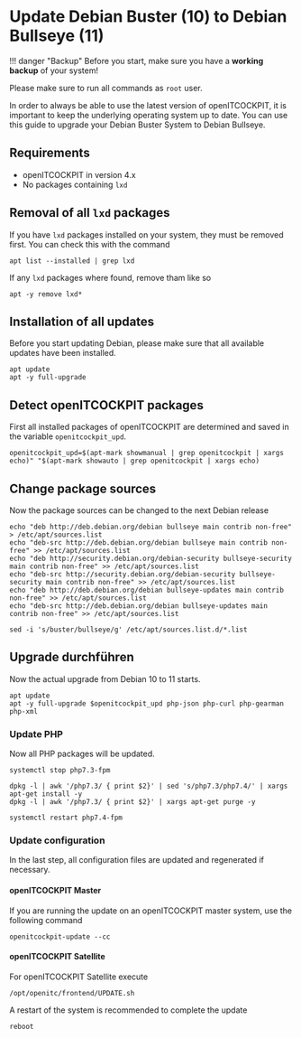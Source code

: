 # Update Debian Buster (10) to Debian Bullseye (11)

!!! danger "Backup"
    Before you start, make sure you have a **working backup** of your system!

Please make sure to run all commands as `root` user.

In order to always be able to use the latest version of openITCOCKPIT, it is important to keep the underlying operating system up to date.
You can use this guide to upgrade your Debian Buster System to Debian Bullseye.

##  Requirements
 -  openITCOCKPIT in version 4.x
 -  No packages containing `lxd`


## Removal of all `lxd` packages
If you have `lxd` packages installed on your system, they must be removed first. You can check this with the command
```
apt list --installed | grep lxd
```

If any `lxd` packages where found, remove tham like so
```
apt -y remove lxd*
```

## Installation of all updates
Before you start updating Debian, please make sure that all available updates have been installed.

```
apt update
apt -y full-upgrade
```

## Detect openITCOCKPIT packages
First all installed packages of openITCOCKPIT are determined and saved in the variable `openitcockpit_upd`.
```
openitcockpit_upd=$(apt-mark showmanual | grep openitcockpit | xargs echo)" "$(apt-mark showauto | grep openitcockpit | xargs echo)
```

## Change package sources
Now the package sources can be changed to the next Debian release
```
echo "deb http://deb.debian.org/debian bullseye main contrib non-free" > /etc/apt/sources.list
echo "deb-src http://deb.debian.org/debian bullseye main contrib non-free" >> /etc/apt/sources.list
echo "deb http://security.debian.org/debian-security bullseye-security main contrib non-free" >> /etc/apt/sources.list
echo "deb-src http://security.debian.org/debian-security bullseye-security main contrib non-free" >> /etc/apt/sources.list
echo "deb http://deb.debian.org/debian bullseye-updates main contrib non-free" >> /etc/apt/sources.list
echo "deb-src http://deb.debian.org/debian bullseye-updates main contrib non-free" >> /etc/apt/sources.list

sed -i 's/buster/bullseye/g' /etc/apt/sources.list.d/*.list
```

## Upgrade durchführen
Now the actual upgrade from Debian 10 to 11 starts.
```
apt update
apt -y full-upgrade $openitcockpit_upd php-json php-curl php-gearman php-xml
```

### Update PHP
Now all PHP packages will be updated.
```
systemctl stop php7.3-fpm
```

```
dpkg -l | awk '/php7.3/ { print $2}' | sed 's/php7.3/php7.4/' | xargs apt-get install -y
dpkg -l | awk '/php7.3/ { print $2}' | xargs apt-get purge -y

systemctl restart php7.4-fpm
```

### Update configuration
In the last step, all configuration files are updated and regenerated if necessary.

#### openITCOCKPIT Master
If you are running the update on an openITCOCKPIT master system, use the following command
```
openitcockpit-update --cc
```

#### openITCOCKPIT Satellite
For openITCOCKPIT Satellite execute
```
/opt/openitc/frontend/UPDATE.sh
```

A restart of the system is recommended to complete the update
```
reboot
```
